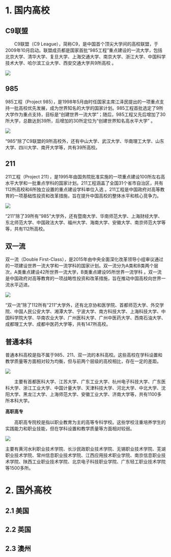 # 1. 国内高校

## **C9联盟**

　　C9联盟（C9 League），简称C9，是中国首个顶尖大学间的高校联盟，于2009年10月启动。联盟成员都是国家首批“985工程”重点建设的一流大学，包括北京大学、清华大学、复旦大学、上海交通大学、南京大学、浙江大学、中国科学技术大学、哈尔滨工业大学、西安交通大学共9所高校 。

![](https://pics3.baidu.com/feed/cb8065380cd79123f9653f78eda1478fb3b78053.jpeg@f_auto?token=555791b1a7dcf3cb70503aed42e1a2c9)

## **985**

985工程（Project 985），是1998年5月由时任国家主席江泽民提出的一项重点支持一批高校优先发展，成为世界知名的大学的国家计划。985工程首批选定了9所大学作为重点支持，目标是“创建世界一流大学”；随后，985工程又先后增加了30所大学，总数达到39所，后增加的30所定位为“创建世界知名高水平大学” 。

![](https://pics3.baidu.com/feed/54fbb2fb43166d2263798e6906b617fa9152d267.jpeg@f_auto?token=8596e952782bc408f586013429f1fc22)

“985”除了C9联盟的9所高校外，还有中山大学、武汉大学、华南理工大学、山东大学、四川大学、南开大学等，共有39所高校。  

## **211**

211工程（Project 211），是1995年由国务院批准实施的一项重点建设100所左右高水平大学和一批重点学科的国家计划。211工程涵盖了全国31个省市自治区，共有112所高校和6所独立设置的重点建设学科单位入选 。211工程是中国政府对高等教育的一项基础性投资和改革措施，旨在提升中国高校的整体水平和核心竞争力。

![](https://pics6.baidu.com/feed/ac4bd11373f082020401967b0a6ee5e0aa641b00.jpeg@f_auto?token=666ac7e3f2dcf922a926a9946cc086a7)

“211”除了39所有“985”大学外，还有暨南大学、华南师范大学、上海财经大学、东北师范大学、中国政法大学、福州大学、海南大学、安徽大学、南京师范大学等等，共有112所高校。

## **双一流**
双一流（Double First-Class），是2015年由中央全面深化改革领导小组审议通过的一项建设世界一流大学和一流学科的国家计划。双一流分为A类和B类两个层次，A类重点建设42所世界一流大学，B类重点建设95所世界一流学科 。双一流是中国政府对高等教育的一项战略性投资和改革措施，旨在推动中国高校向世界一流水平迈进。

![](https://pics7.baidu.com/feed/3c6d55fbb2fb4316d168548d6231582e08f7d370.jpeg@f_auto?token=7e0d05993bbaf417e6d5c429980a2693)

“双一流”除了112所有“211”大学外，还有北京协和医学院、首都师范大学、外交学院、中国人民公安大学、湘潭大学、宁波大学、南方科技大学、上海科技大学、中国科学院大学、华南农业大学、广州医科大学、广州中医药大学、西南石油大学、成都理工大学、成都中医药大学等，共有147所高校。  

## **普通本科**
普通本科高校是指不属于985、211、双一流的本科高校。这些高校在学科设置和教学质量等方面相对较为均衡，但与前两个层级的高校相比，存在一定的差距。

![](https://pics1.baidu.com/feed/bf096b63f6246b60378b291faa6d0441500fa272.jpeg@f_auto?token=f0ad9392e7f469e1b5fedda580e23332)

　　主要有首都医科大学、江苏大学、广东工业大学、杭州电子科技大学、广东医科大学、浙江工业大学、中国计量大学、天津科技大学、河北大学、中北大学、沈阳大学、黑龙江大学、上海师范大学、安徽工业大学、济南大学等，共有1100多所本科大学。

**高职高专**

　　高职高专院校是指以职业教育为主的高等专科学校。这些学校注重培养学生的实践能力和职业技能，但在学科设置和教学质量等方面相对较弱。

![](https://pics0.baidu.com/feed/6a600c338744ebf89a173a7b9b6cc9276159a7b6.jpeg@f_auto?token=9f1ddcab34b460f1410063fdfc6ed477)

主要有黄河水利职业技术学院、长沙民政职业技术学院、无锡职业技术学院、芜湖职业技术学院、常州信息职业技术学院、江西应用技术职业学院、南京信息职业技术学院、陕西工业职业技术学院、北京电子科技职业学院、广东轻工职业技术学院等1500多所。

# 2. 国外高校
## 2.1 美国
## 2.2 英国
## 2.3 澳州
